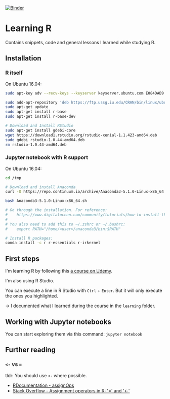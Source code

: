 [![Binder](https://mybinder.org/badge.svg)](https://mybinder.org/v2/gh/niklas-heer/learning-r/master)

# Learning R

Contains snippets, code and general lessons I learned while studying R.

## Installation

### R itself

On Ubuntu 16.04:

```bash
sudo apt-key adv --recv-keys --keyserver keyserver.ubuntu.com E084DAB9

sudo add-apt-repository 'deb https://ftp.ussg.iu.edu/CRAN/bin/linux/ubuntu xenial/'
sudo apt-get update
sudo apt-get install r-base
sudo apt-get install r-base-dev

# Download and Install RStudio
sudo apt-get install gdebi-core
wget https://download1.rstudio.org/rstudio-xenial-1.1.423-amd64.deb
sudo gdebi rstudio-1.0.44-amd64.deb
rm rstudio-1.0.44-amd64.deb
```

### Jupyter notebook with R support

On Ubuntu 16.04:

```bash
cd /tmp

# Download and install Anaconda
curl -O https://repo.continuum.io/archive/Anaconda3-5.1.0-Linux-x86_64.sh

bash Anaconda3-5.1.0-Linux-x86_64.sh

# Go through the installation. For reference:
#    https://www.digitalocean.com/community/tutorials/how-to-install-the-anaconda-python-distribution-on-ubuntu-16-04
#
# You also need to add this to ~/.zshrc or ~/.bashrc:
#    export PATH="/home/<user>/anaconda3/bin:$PATH"

# Install R packages:
conda install -c r r-essentials r-irkernel
```

## First steps

I'm learning R by following this [a course on Udemy](https://www.udemy.com/r-programming/).

I'm also using R Studio.

You can execute a line in R Studio with `Ctrl` + `Enter`. But it will only execute the ones you highlighted.

-> I documented what I learned during the course in the `learning` folder.

## Working with Jupyter notebooks

You can start exploring them via this command: `jupyter notebook`

## Further reading

### `<-` vs `=`

tldr: You should use `<-` where possible.

* [RDocumentation - assignOps](https://www.rdocumentation.org/packages/base/versions/3.4.3/topics/assignOps)
* [Stack Overflow - Assignment operators in R: '=' and '<-'](https://stackoverflow.com/a/1742550/7292803)
